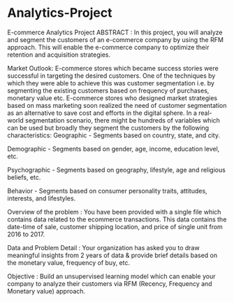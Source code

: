 # Analytics-Project
E-commerce Analytics Project
ABSTRACT : 
In this project, you will analyze and segment the customers of an e-commerce company by using the RFM approach. 
This will enable the e-commerce company to optimize their retention and acquisition strategies. 

Market Outlook: 
E-commerce stores which became success stories were successful in targeting the desired customers. One of the techniques by which they were able to achieve this was customer segmentation i.e. by segmenting the existing customers based on frequency of purchases, monetary value etc. E-commerce stores who designed market strategies based on mass marketing soon realized the need of customer segmentation as an alternative to save cost and efforts in the digital sphere. In a real-world segmentation scenario, there might be hundreds of variables which can be used but broadly they segment the customers by the following characteristics:
Geographic - Segments based on country, state, and city. 

Demographic - Segments based on gender, age, income, education level, etc. 

Psychographic - Segments based on geography, lifestyle, age and religious beliefs, etc. 

Behavior - Segments based on consumer personality traits, attitudes, interests, and lifestyles.

Overview of the problem : You have been provided with a single file which contains data related to the ecommerce transactions. This data contains the date-time of sale, customer shipping location, and price of single unit from 2016 to 2017.

Data and Problem Detail : Your organization has asked you to draw meaningful insights from 2 years of data & provide brief details based on the monetary value, frequency of buy, etc. 

Objective : Build an unsupervised learning model which can enable your company to analyze their customers via RFM (Recency, Frequency and Monetary value) approach.

